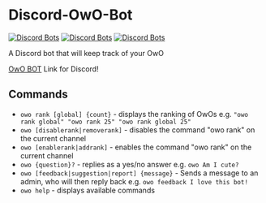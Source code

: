 # Discord-OwO-Bot
[![Discord Bots](https://discordbots.org/api/widget/status/408785106942164992.svg)](https://discordbots.org/bot/408785106942164992)  [![Discord Bots](https://discordbots.org/api/widget/servers/408785106942164992.svg)](https://discordbots.org/bot/408785106942164992)  [![Discord Bots](https://discordbots.org/api/widget/lib/408785106942164992.svg)](https://discordbots.org/bot/408785106942164992)

A Discord bot that will keep track of your OwO

[OwO BOT](https://discordapp.com/api/oauth2/authorize?client_id=408785106942164992&permissions=0&scope=bot) Link for Discord!

## Commands
- `owo rank [global] {count}` - displays the ranking of OwOs e.g. `"owo rank global" "owo rank 25" "owo rank global 25"`
- `owo [disablerank|removerank]` - disables the command "owo rank" on the current channel
- `owo [enablerank|addrank]` - enables the command "owo rank" on the current channel
- `owo {question}?` - replies as a yes/no answer e.g. `owo Am I cute?`
- `owo [feedback|suggestion|report] {message}` - Sends a message to an admin, who will then reply back e.g. `owo feedback I love this bot!`
- `owo help` - displays available commands
